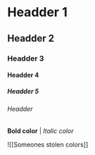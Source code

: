 # Headder 1
## Headder 2
### Headder 3
#### Headder 4
##### Headder 5
###### Headder
**Bold color**  | *Italic color*  

![[Someones stolen colors]]
 